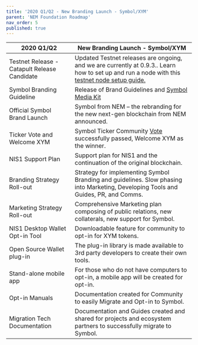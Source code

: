 ```yaml
---
title: '2020 Q1/Q2 - New Branding Launch - Symbol/XYM'
parent: 'NEM Foundation Roadmap'
nav_order: 5
published: true
---
```


| **2020 Q1/Q2** | **New Branding Launch - Symbol/XYM** |
| ------------- | ------------- |
| Testnet Release - Catapult Release Candidate | Updated Testnet releases are ongoing, and we are currently at 0.9.3.. Learn how to set up and run a node with this  [testnet node setup guide.](https://nemtech.github.io/guides/network/running-a-test-net-node.html#running-a-test-net-node) |
| Symbol Branding Guideline | Release of Brand Guidelines and [Symbol Media Kit](https://web.archive.org/web/20210814074405/https://forum.nem.io/t/symbol-update-11/24406) |
| Official Symbol Brand Launch | Symbol from NEM – the rebranding for the new next-gen blockchain from NEM announced. |
| Ticker Vote and Welcome XYM | Symbol Ticker Community [Vote](https://web.archive.org/web/20210814074405/https://forum.nem.io/t/community-poi-vote-symbol-ticker/24173) successfully passed, Welcome XYM as the winner. |
| NIS1 Support Plan | Support plan for NIS1 and the continuation of the original blockchain. |
| Branding Strategy Roll-out | Strategy for implementing Symbol Branding and guidelines. Slow phasing into Marketing, Developing Tools and Guides, PR, and Comms. |
| Marketing Strategy Roll-out | Comprehensive Marketing plan composing of public relations, new collaterals, new support for Symbol. |
| NIS1 Desktop Wallet Opt-in Tool | Downloadable feature for community to opt-in for XYM tokens. |
| Open Source Wallet plug-in | The plug-in library is made available to 3rd party developers to create their own tools. |
| Stand-alone mobile app | For those who do not have computers to opt-in, a mobile app will be created for opt-in. |
| Opt-in Manuals | Documentation created for Community to easily Migrate and Opt-in to Symbol. |
| Migration Tech Documentation | Documentation and Guides created and shared for projects and ecosystem partners to successfully migrate to Symbol. |
